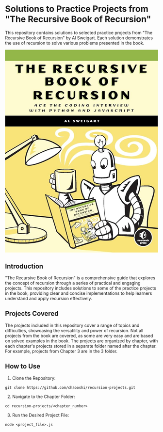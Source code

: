 # Solutions to Practice Projects from "The Recursive Book of Recursion"

This repository contains solutions to selected practice projects from "The Recursive Book of Recursion" by Al Sweigart. Each solution demonstrates the use of recursion to solve various problems presented in the book.

![cover-image](./cover.jpg)

## Introduction

"The Recursive Book of Recursion" is a comprehensive guide that explores the concept of recursion through a series of practical and engaging projects. This repository includes solutions to some of the practice projects in the book, providing clear and concise implementations to help learners understand and apply recursion effectively.

## Projects Covered

The projects included in this repository cover a range of topics and difficulties, showcasing the versatility and power of recursion. Not all projects from the book are covered, as some are very easy and are based on solved examples in the book. The projects are organized by chapter, with each chapter's projects stored in a separate folder named after the chapter. For example, projects from Chapter 3 are in the 3 folder.

## How to Use

1. Clone the Repository:

```
git clone https://github.com/chaooshi/recursion-projects.git
```

2. Navigate to the Chapter Folder:

```
cd recursion-projects/<chapter_number>
```

3. Run the Desired Project File:

```
node <project_file>.js
```
